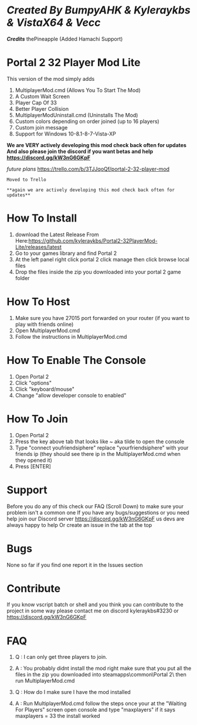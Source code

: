 # ***Created By BumpyAHK & Kyleraykbs & VistaX64 & Vecc***
***Credits***
thePineapple (Added Hamachi Support)

# Portal 2 32 Player Mod Lite

This version of the mod simply adds
1. MultiplayerMod.cmd (Allows You To Start The Mod)
2. A Custom Wait Screen
3. Player Cap Of 33
4. Better Player Collision
5. MultiplayerModUninstall.cmd (Uninstalls The Mod)
6. Custom colors depending on order joined (up to 16 players)
7. Custom join message
8. Support for Windows 10-8.1-8-7-Vista-XP

**We are VERY actively developing this mod check back often for updates**
**And also please join the discord if you want betas and help https://discord.gg/kW3nG6GKpF**

*future plans*
https://trello.com/b/3TJJqoQf/portal-2-32-player-mod
```
Moved to Trello

**again we are actively developing this mod check back often for updates**
```

# How To Install
1. download the Latest Release From Here:https://github.com/kyleraykbs/Portal2-32PlayerMod-Lite/releases/latest
2. Go to your games library and find Portal 2
3. At the left panel right click portal 2 click manage then click browse local files
4. Drop the files inside the zip you downloaded into your portal 2 game folder
# How To Host
1. Make sure you have 27015 port forwarded on your router (if you want to play with friends online)
2. Open MultiplayerMod.cmd
3. Follow the instructions in MultiplayerMod.cmd
# How To Enable The Console
1. Open Portal 2
2. Click "options"
3. Click "keyboard/mouse"
4. Change "allow developer console to enabled"
# How To Join
1. Open Portal 2 
2. Press the key above tab that looks like ~ aka tilde to open the console
3. Type "connect youfriendsiphere" replace "yourfriendsiphere" with your friends ip (they should see there ip in the MultiplayerMod.cmd when they opened it)
4. Press [ENTER]

# Support
Before you do any of this check our FAQ (Scroll Down) to make sure your problem isn't a common one
If you have any bugs/suggestions or you need help join our 
Discord server https://discord.gg/kW3nG6GKpF us devs are always happy to help
Or create an issue in the tab at the top

# Bugs
None so far if you find one report it in the Issues section

# Contribute
If you know vscript batch or shell
and you think you can contribute to the project in some way
please contact me on discord kyleraykbs#3230 or https://discord.gg/kW3nG6GKpF


# FAQ
1. Q : I can only get three players to join.
1. A : You probably didnt install the mod right make sure that you put all the files in the zip you downloaded into steamapps\common\Portal 2\ then run MultiplayerMod.cmd

2. Q : How do I make sure I have the mod installed
2. A : Run MultiplayerMod.cmd follow the steps once your at the "Waiting For Players" screen open console and type "maxplayers" if it says maxplayers = 33 the install worked
